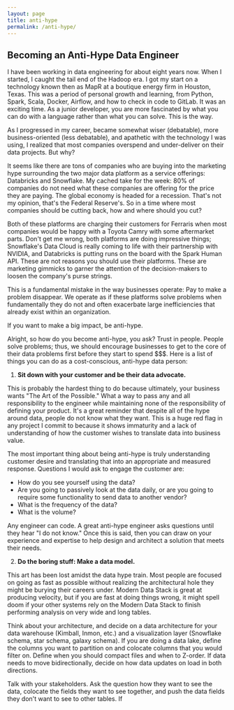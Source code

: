 ```yaml
---
layout: page
title: anti-hype
permalink: /anti-hype/
---
```

## Becoming an Anti-Hype Data Engineer

I have been working in data engineering for about eight years now. When I started, I caught the tail end of the Hadoop era. I got my start on a technology known then as MapR at a boutique energy firm in Houston, Texas. This was a period of personal growth and learning, from Python, Spark, Scala, Docker, Airflow, and how to check in code to GitLab. It was an exciting time. As a junior developer, you are more fascinated by what you can do with a language rather than what you can solve. This is the way.

As I progressed in my career, became somewhat wiser (debatable), more business-oriented (less debatable), and apathetic with the technology I was using, I realized that most companies overspend and under-deliver on their data projects. But why?

It seems like there are tons of companies who are buying into the marketing hype surrounding the two major data platform as a service offerings: Databricks and Snowflake. My cached take for the week: 80% of companies do not need what these companies are offering for the price they are paying. The global economy is headed for a recession. That's not my opinion, that's the Federal Reserve's. So in a time where most companies should be cutting back, how and where should you cut?

Both of these platforms are charging their customers for Ferraris when most companies would be happy with a Toyota Camry with some aftermarket parts. Don't get me wrong, both platforms are doing impressive things; Snowflake's Data Cloud is really coming to life with their partnership with NVIDIA, and Databricks is putting runs on the board with the Spark Human API. These are not reasons you should use their platforms. These are marketing gimmicks to garner the attention of the decision-makers to loosen the company's purse strings.

This is a fundamental mistake in the way businesses operate: Pay to make a problem disappear. We operate as if these platforms solve problems when fundamentally they do not and often exacerbate large inefficiencies that already exist within an organization.

If you want to make a big impact, be anti-hype.

Alright, so how do you become anti-hype, you ask? Trust in people. People solve problems; thus, we should encourage businesses to get to the core of their data problems first before they start to spend $$$. Here is a list of things you can do as a cost-conscious, anti-hype data person:

1. **Sit down with your customer and be their data advocate.**

This is probably the hardest thing to do because ultimately, your business wants "The Art of the Possible." What a way to pass any and all responsibility to the engineer while maintaining none of the responsibility of defining your product. It's a great reminder that despite all of the hype around data, people do not know what they want. This is a huge red flag in any project I commit to because it shows immaturity and a lack of understanding of how the customer wishes to translate data into business value.

The most important thing about being anti-hype is truly understanding customer desire and translating that into an appropriate and measured response. Questions I would ask to engage the customer are:

* How do you see yourself using the data?
* Are you going to passively look at the data daily, or are you going to require some functionality to send data to another vendor?
* What is the frequency of the data?
* What is the volume?

Any engineer can code. A great anti-hype engineer asks questions until they hear "I do not know." Once this is said, then you can draw on your experience and expertise to help design and architect a solution that meets their needs.

2. **Do the boring stuff: Make a data model.**

This art has been lost amidst the data hype train. Most people are focused on going as fast as possible without realizing the architectural hole they might be burying their careers under. Modern Data Stack is great at producing velocity, but if you are fast at doing things wrong, it might spell doom if your other systems rely on the Modern Data Stack to finish performing analysis on very wide and long tables.

Think about your architecture, and decide on a data architecture for your data warehouse (Kimball, Inmon, etc.) and a visualization layer (Snowflake schema, star schema, galaxy schema). If you are doing a data lake, define the columns you want to partition on and colocate columns that you would filter on. Define when you should compact files and when to Z-order. If data needs to move bidirectionally, decide on how data updates on load in both directions.

Talk with your stakeholders. Ask the question how they want to see the data, colocate the fields they want to see together, and push the data fields they don't want to see to other tables. If
